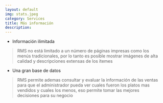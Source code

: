 ```yaml
---
layout: default
img: stats.jpeg
category: Services
title: Más información
description: 
---
```


- Información ilimitada
> RMS no está limitado a un número de páginas impresas como los menús tradicionales, por lo tanto es posible mostrar imágenes de alta calidad y descripciones extensas de los ítemes

- Una gran base de datos 
> RMS permite ademas consultar y evaluar la información de las ventas para que el administrador pueda ver cuales fueron los platos mas vendidos y cuales los menos, eso permite tomar las mejores decisiones para su negocio
